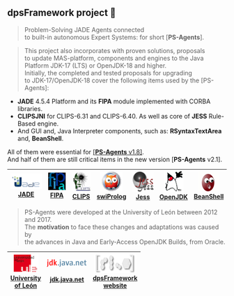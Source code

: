 ## dpsFramework project 👋

> Problem-Solving JADE Agents connected <br>
to built-in autonomous Expert Systems: for short [**PS-Agents**].

> This project also incorporates with proven solutions, proposals <br>
to update MAS-platform, components and engines to the Java <br>
Platform JDK-17 (LTS) or OpenJDK-18 and higher. <br>
Initially, the completed and tested proposals for upgrading <br>
to JDK-17/OpenJDK-18 cover the following items used by the [PS-Agents]:

* **JADE** 4.5.4 Platform and its **FIPA** module implemented with CORBA libraries.
* **CLIPSJNI** for CLIPS-6.31 and CLIPS-6.40. As well as core of **JESS** Rule-Based engine.
* And GUI and, Java Interpreter components, such as: **RSyntaxTextArea** and, **BeanShell**.

All of them were essential for [[**PS-Agents**   v1.8]](https://github.com/dpsframework/PS-Agents-1.8/releases/tag/1.8). <br>
And half of them are still critical items in the new version [**PS-Agents**  v2.1].




| [ ![](https://github.com/dpsframework/.github/blob/master/profile/jade.png?raw=true)<br>JADE ](https://jade.tilab.com/) |  [ ![](https://github.com/dpsframework/.github/blob/master/profile/fipa.png?raw=true)<br>FIPA](http://fipa.org/)  | [ ![](https://github.com/dpsframework/.github/blob/master/profile/clips_logo.png?raw=true)<br>CLIPS ](https://www.clipsrules.net/)  |  [ ![](https://github.com/dpsframework/.github/blob/master/profile/swiprolog.png?raw=true)<br>swiProlog ](https://www.swi-prolog.org/)  | [ ![](https://github.com/dpsframework/.github/blob/master/profile/jess.png?raw=true)<br>Jess ](https://dpsframework.org/doc/engines/jess/docs/index.html)   | [ ![](https://github.com/dpsframework/.github/blob/master/profile/dukeWaveRed.png?raw=true)<br>OpenJDK  ](https://wiki.openjdk.org/display/JDKUpdates/JDK+17u) | [ ![](https://github.com/dpsframework/.github/blob/master/profile/homebutton.png?raw=true)<br>BeanShell ](https://github.com/beanshell/beanshell)  | 
| :---: | :---: | :---: | :---:    | :---: | :---:  | :---: | 





>  PS-Agents were developed at the University of León between 2012 and 2017. <br> The **motivation** to face these changes and adaptations was caused by <br>
the advances in Java and Early-Access OpenJDK Builds, from Oracle. 


| [ ![](https://github.com/dpsframework/.github/blob/master/profile/unileon.png?raw=true)<br>University <br>of León](https://departamentos.unileon.es/ingenieria-electrica-y-de-sistemas-y-automatica/asignaturas-impartidas/) | [ ![](https://github.com/dpsframework/.github/blob/master/profile/jdk.java.net-small.png?raw=true)<br><br>jdk.java.net](https://jdk.java.net/18/) | [ ![](https://github.com/dpsframework/.github/blob/master/profile/dpsframework.png?raw=true)<br>dpsFramework<br>website](https://dpsframework.org/index.html) | 
| :---: | :---: | :---: | 


